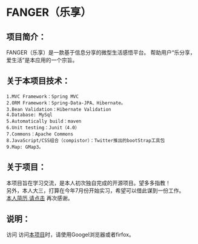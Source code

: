 FANGER（乐享）
======

项目简介：
---
FANGER（乐享）是一款基于信息分享的微型生活感悟平台。
帮助用户“乐分享，爱生活”是本应用的一个宗旨。

关于本项目技术：
---
    1.MVC Framework：Spring MVC
    2.ORM Framework：Spring-Data-JPA、Hibernate。
    3.Bean Validation：Hibernate Validation
    4.Database: MySql
    5.Automatically build：maven
    6.Unit testing：Junit（4.0）
    7.Commons：Apache Commons
    8.JavaScript/CSS组合（compistor）：Twitter推出的bootStrap工具包
    9.Map: GMap3。 

关于项目：
---
本项目旨在学习交流，是本人初次独自完成的开源项目。望多多指教！    
另外，本人大三，打算在今年7月份开始实习，希望可以借此谋到一份工作。   
[本人简历,请点击](http://fanger.cloudfoundry.com/resume)
再次感谢。

说明：
----
访问 访问[本项目](http://fanger.cloudfoundry.com/)时，请使用Googel浏览器或者firfox。
